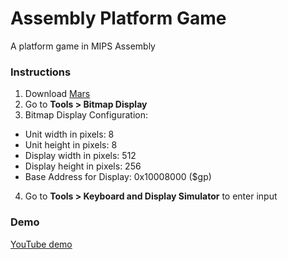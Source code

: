 # Assembly Platform Game
A platform game in MIPS Assembly

### Instructions
1. Download [Mars](http://courses.missouristate.edu/kenvollmar/mars/download.htm)
2. Go to **Tools > Bitmap Display**
3. Bitmap Display Configuration:
* Unit width in pixels: 8
* Unit height in pixels: 8
* Display width in pixels: 512
* Display height in pixels: 256
* Base Address for Display: 0x10008000 ($gp)
4. Go to **Tools > Keyboard and Display Simulator** to enter input

### Demo
[YouTube demo](https://www.youtube.com/watch?v=xKQJ35VcuA8&t=2s)
